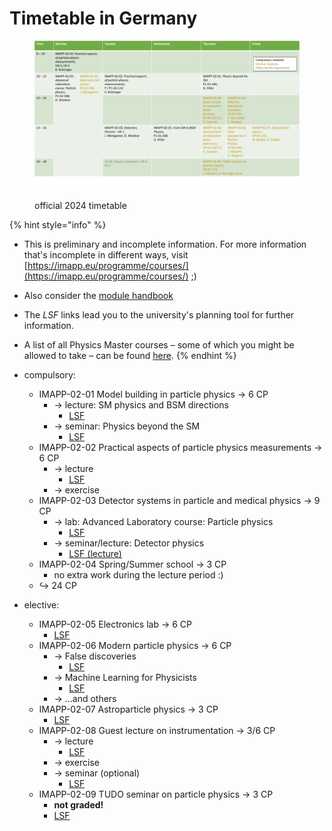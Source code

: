 # Timetable in Germany

<figure><img src="../.gitbook/assets/schedule_2024.png" alt=""><figcaption><p>official 2024 timetable</p></figcaption></figure>

{% hint style="info" %}
* This is preliminary and incomplete information. For more information that's incomplete in different ways, visit [https://imapp.eu/programme/courses/](https://imapp.eu/programme/courses/) ;)
* Also consider the [module handbook](https://imapp.eu/wp-content/uploads/2023/09/module-handbook-v2.2.pdf)
* The _LSF_ links lead you to the university's planning tool for further information.
* A list of all Physics Master courses – some of which you might be allowed to take – can be found [here](https://www.lsf.tu-dortmund.de/qisserver/rds?state=wtree\&search=1\&trex=step\&root120241=176028|175663|176925\&P.vx=kurz).
{% endhint %}

* compulsory:
  * IMAPP-02-01 Model building in particle physics → 6 CP
    * → lecture: SM physics and BSM directions
      * [LSF](https://www.lsf.tu-dortmund.de/qisserver/rds?state=verpublish\&status=init\&vmfile=no\&publishid=292773\&moduleCall=webInfo\&publishConfFile=webInfo\&publishSubDir=veranstaltung)
    * → seminar: Physics beyond the SM
      * [LSF](https://www.lsf.tu-dortmund.de/qisserver/rds?state=verpublish\&status=init\&vmfile=no\&publishid=292677\&moduleCall=webInfo\&publishConfFile=webInfo\&publishSubDir=veranstaltung)
  * IMAPP-02-02 Practical aspects of particle physics measurements → 6 CP
    * → lecture
      * [LSF](https://www.lsf.tu-dortmund.de/qisserver/rds?state=verpublish\&status=init\&vmfile=no\&publishid=292718\&moduleCall=webInfo\&publishConfFile=webInfo\&publishSubDir=veranstaltung)
    * → exercise
  * IMAPP-02-03 Detector systems in particle and medical physics → 9 CP
    * → lab: Advanced Laboratory course: Particle physics
      * [LSF](https://www.lsf.tu-dortmund.de/qisserver/rds?state=verpublish\&status=init\&vmfile=no\&publishid=292688\&moduleCall=webInfo\&publishConfFile=webInfo\&publishSubDir=veranstaltung)
    * → seminar/lecture: Detector physics
      * [LSF (lecture)](https://www.lsf.tu-dortmund.de/qisserver/rds?state=verpublish\&status=init\&vmfile=no\&publishid=297230\&moduleCall=webInfo\&publishConfFile=webInfo\&publishSubDir=veranstaltung)
  * IMAPP-02-04 Spring/Summer school → 3 CP
    * no extra work during the lecture period :)
  * ↪ 24 CP
* elective:
  * IMAPP-02-05 Electronics lab → 6 CP
    * [LSF](https://www.lsf.tu-dortmund.de/qisserver/rds?state=verpublish\&status=init\&vmfile=no\&publishid=292680\&moduleCall=webInfo\&publishConfFile=webInfo\&publishSubDir=veranstaltung)
  * IMAPP-02-06 Modern particle physics → 6 CP
    * → False discoveries
      * [LSF](https://www.lsf.tu-dortmund.de/qisserver/rds?state=verpublish\&status=init\&vmfile=no\&publishid=292700\&moduleCall=webInfo\&publishConfFile=webInfo\&publishSubDir=veranstaltung)
    * → Machine Learning for Physicists
      * [LSF](https://www.lsf.tu-dortmund.de/qisserver/rds?state=verpublish\&status=init\&vmfile=no\&publishid=292706\&moduleCall=webInfo\&publishConfFile=webInfo\&publishSubDir=veranstaltung)
    * → …and others
  * IMAPP-02-07 Astroparticle physics → 3 CP
    * [LSF](https://www.lsf.tu-dortmund.de/qisserver/rds?state=verpublish\&status=init\&vmfile=no\&publishid=292633\&moduleCall=webInfo\&publishConfFile=webInfo\&publishSubDir=veranstaltung)
  * IMAPP-02-08 Guest lecture on instrumentation → 3/6 CP
    * → lecture
      * [LSF](https://www.lsf.tu-dortmund.de/qisserver/rds?state=verpublish\&status=init\&vmfile=no\&publishid=292725\&moduleCall=webInfo\&publishConfFile=webInfo\&publishSubDir=veranstaltung)
    * → exercise
    * → seminar (optional)
      * [LSF](https://www.lsf.tu-dortmund.de/qisserver/rds?state=verpublish\&status=init\&vmfile=no\&publishid=292777\&moduleCall=webInfo\&publishConfFile=webInfo\&publishSubDir=veranstaltung)
  * IMAPP-02-09 TUDO seminar on particle physics → 3 CP
    * **not graded!**
    * [LSF](https://www.lsf.tu-dortmund.de/qisserver/rds?state=verpublish\&status=init\&vmfile=no\&publishid=292691\&moduleCall=webInfo\&publishConfFile=webInfo\&publishSubDir=veranstaltung)
